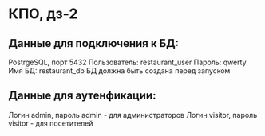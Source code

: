 # КПО, дз-2
## Данные для подключения к БД:
PostrgeSQL, порт 5432
Пользователь: restaurant_user
Пароль: qwerty
Имя БД: restaurant_db
БД должна быть создана перед запуском
## Данные для аутенфикации:
Логин admin, пароль admin - для администраторов
Логин visitor, пароль visitor - для посетителей

